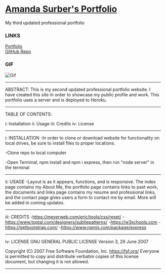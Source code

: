 # [Amanda Surber's Portfolio](https://asuleigh.github.io/UpdatedPortfolioDeployed/)
My third updated professional portfolio

### LINKS
[Portfolio](https://asuleigh.github.io/UpdatedPortfolioDeployed/)
<br>
[GitHub Repo](https://github.com/asuleigh/UpdatedPortfolioDeployed)

### GIF
![Gif](portfolio2GIF.gif)

<hr>

ABSTRACT: This is my second updated professional portfolio website. I have created this site in order to showcase my public profile and work. This portfolio uses a server and is deployed to Heroku.

<hr>

TABLE OF CONTENTS:

i: Installation
ii: Usage
iii: Credits
iv: License

<hr>

i: INSTALLATION
-In order to clone or download website for functionality on local drives, be sure to install files to proper locations.

-Clone repo to local computer

-Open Terminal, npm install and npm i express, then run "node server" in the terminal

<hr>

ii: USAGE
-Layout is as it appears, functions, and is responsive. The index page contains my About Me, the portfolio page contains links to past work, the documents and links page contains my resume and professional links, and the contact page gives users a form to contact me by email. More will be added in coming updates.

<hr>

iii: CREDITS
-https://meyerweb.com/eric/tools/css/reset/
-https://www.toptal.com/designers/subtlepatterns/
-https://w3schools.com
-https://getbootstrap.com/
-https://www.npmjs.com/package/express

<hr>

iv: LICENSE
GNU GENERAL PUBLIC LICENSE
Version 3, 29 June 2007

 Copyright (C) 2007 Free Software Foundation, Inc. <https://fsf.org/>
 Everyone is permitted to copy and distribute verbatim copies
 of this license document, but changing it is not allowed.

 <hr>